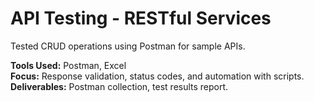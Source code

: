 # API Testing - RESTful Services

Tested CRUD operations using Postman for sample APIs.

**Tools Used:** Postman, Excel  
**Focus:** Response validation, status codes, and automation with scripts.  
**Deliverables:** Postman collection, test results report.
